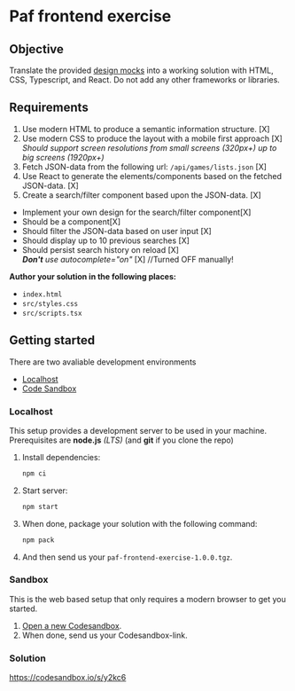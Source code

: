 # Paf frontend exercise

## Objective

Translate the provided [design mocks](./design/) into a working solution with HTML, CSS, Typescript, and React.
Do not add any other frameworks or libraries. 

## Requirements

 1. Use modern HTML to produce a semantic information structure. [X]
 2. Use modern CSS to produce the layout with a mobile first approach  [X]
 _Should support screen resolutions from small screens (320px+) up to big screens (1920px+)_
 3. Fetch JSON-data from the following url: `/api/games/lists.json` [X]
 4. Use React to generate the elements/components based on the fetched JSON-data. [X]
 5. Create a search/filter component based upon the JSON-data. [X]

- Implement your own design for the search/filter component[X]
- Should be a component[X]
- Should filter the JSON-data based on user input [X]
- Should display up to 10 previous searches [X]
- Should persist search history on reload [X]  
  _**Don't** use autocomplete="on"_ [X] //Turned OFF manually!

**Author your solution in the following places:**  
- `index.html`
- `src/styles.css`
- `src/scripts.tsx`

## Getting started

There are two avaliable development environments
- [Localhost](#localhost)
- [Code Sandbox](#sandbox)

### Localhost

This setup provides a development server to be used in your machine.  
Prerequisites are **node.js** _(LTS)_ (and **git** if you clone the repo)
1. Install dependencies:
    ```bash
    npm ci
    ```
1. Start server:
    ```bash
    npm start
    ```
1. When done, package your solution with the following command:
    ```bash
    npm pack
    ```
1. And then send us your ```paf-frontend-exercise-1.0.0.tgz```.

### Sandbox 
This is the web based setup that only requires a modern browser to get you started.

1. [Open a new Codesandbox](https://codesandbox.io/s/github/AndreasLindbergPAF/paf-frontend-exercise/tree/master/?fontsize=14&hidenavigation=1&theme=dark).
2. When done, send us your Codesandbox-link.

### Solution
https://codesandbox.io/s/y2kc6

